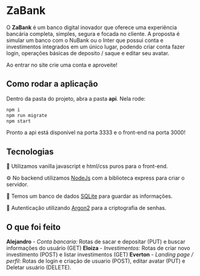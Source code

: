 # ZaBank

O **ZaBank** é um banco digital inovador que oferece uma experiência bancária completa, simples, segura e focada no cliente. A proposta é simular um banco com o NuBank ou o Inter que possui conta e investimentos integrados em um único lugar, podendo criar conta fazer login, operações básicas de deposito / saque e editar seu avatar.

Ao entrar no site crie uma conta e aproveite!

## Como rodar a aplicação
Dentro da pasta do projeto, abra a pasta **api**. Nela rode:


```bat
npm i
npm run migrate
npm start
```
Pronto a api está disponível na porta 3333 e o front-end na porta 3000!

## Tecnologias
🎨 Utilizamos vanilla javascript e html/css puros para o front-end.

⚙️ No backend utilizamos [NodeJs](https://nodejs.org/en) com a biblioteca express para criar o servidor.

💾 Temos um banco de dados [SQLite](https://www.sqlite.org/) para guardar as informações.

🔑 Autenticação utilizando [Argon2](https://sierti.com.br/blog/argon2id-seguranca-senhas) para a criptografia de senhas.


## O que foi feito

**Alejandro** - *Conta bancaria:* Rotas de sacar e depositar (PUT) e buscar informações do usuário (GET)
**Eloiza** - *Investimentos:* Rotas de criar novo investimento (POST) e listar investimentos (GET)
**Everton** - *Landing page / perfil:* Rotas de login e criação de usuario (POST), editar avatar (PUT) e Deletar usuário (DELETE).